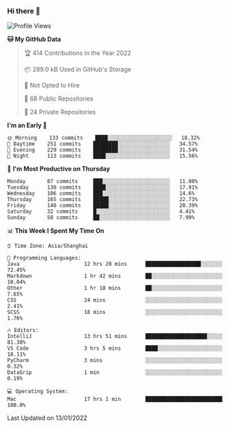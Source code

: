 ### Hi there 👋

<!--
**qbosen/qbosen** is a ✨ _special_ ✨ repository because its `README.md` (this file) appears on your GitHub profile.

Here are some ideas to get you started:

- 🔭 I’m currently working on ...
- 🌱 I’m currently learning ...
- 👯 I’m looking to collaborate on ...
- 🤔 I’m looking for help with ...
- 💬 Ask me about ...
- 📫 How to reach me: ...
- 😄 Pronouns: ...
- ⚡ Fun fact: ...
-->

<!--START_SECTION:waka-->
![Profile Views](http://img.shields.io/badge/Profile%20Views-1-blue)

**🐱 My GitHub Data** 

> 🏆 414 Contributions in the Year 2022
 > 
> 📦 289.0 kB Used in GitHub's Storage 
 > 
> 🚫 Not Opted to Hire
 > 
> 📜 68 Public Repositories 
 > 
> 🔑 24 Private Repositories  
 > 
**I'm an Early 🐤** 

```text
🌞 Morning    133 commits    ████░░░░░░░░░░░░░░░░░░░░░   18.32% 
🌆 Daytime    251 commits    ████████░░░░░░░░░░░░░░░░░   34.57% 
🌃 Evening    229 commits    ████████░░░░░░░░░░░░░░░░░   31.54% 
🌙 Night      113 commits    ████░░░░░░░░░░░░░░░░░░░░░   15.56%

```
📅 **I'm Most Productive on Thursday** 

```text
Monday       87 commits     ███░░░░░░░░░░░░░░░░░░░░░░   11.98% 
Tuesday      130 commits    ████░░░░░░░░░░░░░░░░░░░░░   17.91% 
Wednesday    106 commits    ███░░░░░░░░░░░░░░░░░░░░░░   14.6% 
Thursday     165 commits    █████░░░░░░░░░░░░░░░░░░░░   22.73% 
Friday       148 commits    █████░░░░░░░░░░░░░░░░░░░░   20.39% 
Saturday     32 commits     █░░░░░░░░░░░░░░░░░░░░░░░░   4.41% 
Sunday       58 commits     ██░░░░░░░░░░░░░░░░░░░░░░░   7.99%

```


📊 **This Week I Spent My Time On** 

```text
⌚︎ Time Zone: Asia/Shanghai

💬 Programming Languages: 
Java                     12 hrs 20 mins      ██████████████████░░░░░░░   72.45% 
Markdown                 1 hr 42 mins        ██░░░░░░░░░░░░░░░░░░░░░░░   10.04% 
Other                    1 hr 18 mins        ██░░░░░░░░░░░░░░░░░░░░░░░   7.65% 
CSS                      24 mins             ░░░░░░░░░░░░░░░░░░░░░░░░░   2.41% 
SCSS                     18 mins             ░░░░░░░░░░░░░░░░░░░░░░░░░   1.76%

🔥 Editors: 
IntelliJ                 13 hrs 51 mins      ████████████████████░░░░░   81.38% 
VS Code                  3 hrs 5 mins        ████░░░░░░░░░░░░░░░░░░░░░   18.11% 
PyCharm                  3 mins              ░░░░░░░░░░░░░░░░░░░░░░░░░   0.32% 
DataGrip                 1 min               ░░░░░░░░░░░░░░░░░░░░░░░░░   0.19%

💻 Operating System: 
Mac                      17 hrs 1 min        █████████████████████████   100.0%

```


 Last Updated on 13/01/2022
<!--END_SECTION:waka-->
